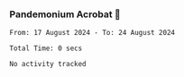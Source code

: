 ### Pandemonium Acrobat 🤸

<!--START_SECTION:waka-->

```all_time
From: 17 August 2024 - To: 24 August 2024

Total Time: 0 secs

No activity tracked
```

<!--END_SECTION:waka-->

